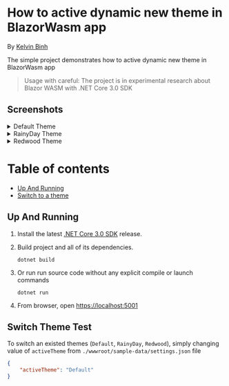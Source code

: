 # How to active dynamic new theme in BlazorWasm app
By [Kelvin Binh](https://github.com/kelvinbinhsd)

The simple project demonstrates how to active dynamic new theme in BlazorWasm app 

> Usage with careful: The project is in experimental research about Blazor WASM with .NET Core 3.0 SDK

## Screenshots

<details>
  <summary>Default Theme</summary>
  
  ![dashboard](Dashboard-Default-2019-09-25%20at%209.51.54%20PM.png?raw=true)
  
  ![news-feed](NewsFeed-Default-2019-09-25%20at%209.55.55%20PM.png?raw=true)
  
</details>

<details>
  <summary>RainyDay Theme</summary>
  
  ![dashboard](Dashboard-RainyDay-2019-09-25%20at%209.56.58%20PM.png?raw=true)
  
  ![weather-summary](WeatherSummary-RainyDay-2019-09-25%20at%209.57.39%20PM.png?raw=true)

</details>

<details>
  <summary>Redwood Theme</summary>
  
  ![dashboard](Dashboard-Redwood-2019-09-25%20at%209.58.39%20PM.png?raw=true)
  
  ![temperature](Temperature-Redwood-2019-09-25%20at%209.59.11%20PM.png?raw=true)

</details>

# Table of contents

- [Up And Running](https://github.com/kelvinbinhsd/blazor-dynamic-themes-sample/blob/master/README.md#up-and-running)
- [Switch to a theme](https://github.com/kelvinbinhsd/blazor-dynamic-themes-sample/blob/master/README.md#switch-theme-test)

## Up And Running

1. Install the latest [.NET Core 3.0 SDK](https://dotnet.microsoft.com/download/dotnet-core/3.0) release.

2. Build project and all of its dependencies.

   ```dotnetcli
   dotnet build
   ```
3. Or run run source code without any explicit compile or launch commands
   ```dotnetcli
   dotnet run
   ```
4. From browser, open [https://localhost:5001](https://localhost:5001)

## Switch Theme Test

To switch an existed themes (`Default`, `RainyDay`, `Redwood`), simply changing value of `activeTheme` from `./wwwroot/sample-data/settings.json` file

```json
{
    "activeTheme": "Default"
}
```

